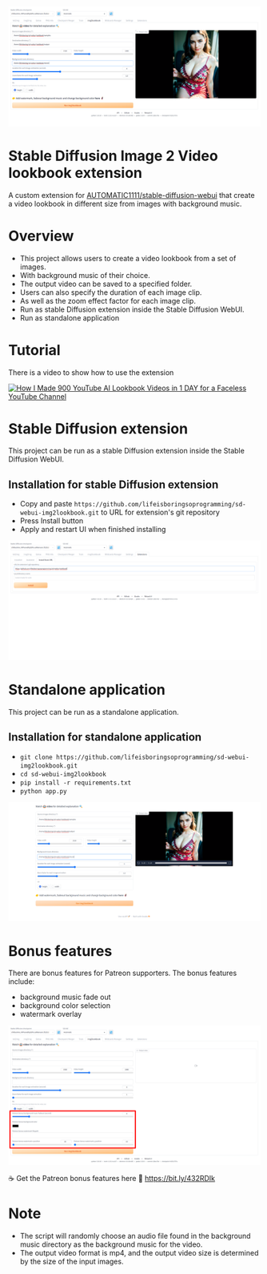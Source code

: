 <img src="images/webui.png" />

# Stable Diffusion Image 2 Video lookbook extension
A custom extension for [AUTOMATIC1111/stable-diffusion-webui](https://github.com/AUTOMATIC1111/stable-diffusion-webui) that create a video lookbook in different size from images with background music.

# Overview
* This project allows users to create a video lookbook from a set of images.
* With background music of their choice. 
* The output video can be saved to a specified folder. 
* Users can also specify the duration of each image clip.
* As well as the zoom effect factor for each image clip.
* Run as stable Diffusion extension inside the Stable Diffusion WebUI.
* Run as standalone application

# Tutorial
There is a video to show how to use the extension

[![How I Made 900 YouTube AI Lookbook Videos in 1 DAY for a Faceless YouTube Channel](https://img.youtube.com/vi/Ko-076NUCE8/sddefault.jpg)](https://www.youtube.com/watch?v=Ko-076NUCE8)

# Stable Diffusion extension
This project can be run as a stable Diffusion extension inside the Stable Diffusion WebUI.

## Installation for stable Diffusion extension
* Copy and paste `https://github.com/lifeisboringsoprogramming/sd-webui-img2lookbook.git` to URL for extension's git repository
* Press Install button
* Apply and restart UI when finished installing

<img src="images/webui-install.png" />

# Standalone application
This project can be run as a standalone application.

## Installation for standalone application
* `git clone https://github.com/lifeisboringsoprogramming/sd-webui-img2lookbook.git`
* `cd sd-webui-img2lookbook`
* `pip install -r requirements.txt`
* `python app.py`

<img src="images/gradio.png" />

# Bonus features
There are bonus features for Patreon supporters.
The bonus features include:
 * background music fade out
 * background color selection
 * watermark overlay

<img src="images/bonus.png" />

☕️ Get the Patreon bonus features here 🍻
https://bit.ly/432RDIk


# Note
* The script will randomly choose an audio file found in the background music directory as the background music for the video.
* The output video format is mp4, and the output video size is determined by the size of the input images.
